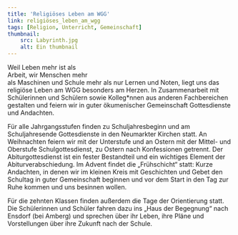 ```yaml
---
title: 'Religiöses Leben am WGG'
link: religiöses_leben_am_wgg
tags: [Religion, Unterricht, Gemeinschaft]
thumbnail: 
    src: Labyrinth.jpg
    alt: Ein thumbnail
---
```

<figure style="float: right; margin-left: 15px; width: 50%; margin-bottom: 15px">
    <v-image name="reliLeben_02" alt="Morgenandacht'Frühschicht'">
</figure>
<p>Weil Leben mehr ist als Arbeit, wir Menschen mehr als Maschinen und Schule mehr als nur Lernen und Noten, liegt uns das religiöse Leben am WGG besonders am Herzen. In Zusammenarbeit mit Schülerinnen und Schülern sowie Kolleg*nnen aus anderen Fachbereichen gestalten und feiern wir in guter ökumenischer Gemeinschaft Gottesdienste und Andachten.</p>
<p>Für alle Jahrgangsstufen finden zu Schuljahresbeginn und am Schuljahresende Gottesdienste in den Neumarkter Kirchen statt. An Weihnachten feiern wir mit der Unterstufe und an Ostern mit der Mittel- und Oberstufe Schulgottesdienst, zu Ostern nach Konfessionen getrennt. Der Abiturgottesdienst ist ein fester Bestandteil und ein wichtiges Element der Abiturverabschiedung. Im Advent findet die „Frühschicht“ statt: Kurze Andachten, in denen wir im kleinen Kreis mit Geschichten und Gebet den Schultag in guter Gemeinschaft beginnen und vor dem Start in den Tag zur Ruhe kommen und uns besinnen wollen.</p>
<p>Für die zehnten Klassen finden außerdem die Tage der Orientierung statt. Die Schülerinnen und Schüler fahren dazu ins „Haus der Begegnung“ nach Ensdorf (bei Amberg) und sprechen über ihr Leben, ihre Pläne und Vorstellungen über ihre Zukunft nach der Schule.</p>
<gallery title="Religion">
    <figure>
        <v-image name="reliLeben_03"></v-image>
    </figure>
    <figure>
        <v-image name="reliLeben_06"></v-image>
    </figure>
    <figure>
        <v-image name="reliLeben_05"></v-image>
    </figure>
    <figure>
        <v-image name="reliLeben_04"></v-image>
    </figure>
</gallery>